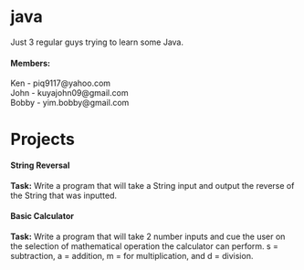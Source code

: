 # java <br/>
Just 3 regular guys trying to learn some Java. <br/>

<h4>Members:</h4>
Ken - piq9117@yahoo.com <br/>
John - kuyajohn09@gmail.com <br/>
Bobby - yim.bobby@gmail.com <br/>

# Projects
<h4>String Reversal</h4>
<strong>Task:</strong> Write a program that will take a String input and output the reverse of the String that was inputted.<br/>

<h4>Basic Calculator</h4>
<strong>Task:</strong> Write a program that will take 2 number inputs and cue the user on the selection of mathematical operation the calculator can perform. s = subtraction, a = addition, m = for multiplication, and d = division. <br/>
